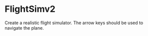 # FlightSimv2
Create a realistic flight simulator. The arrow keys should be used to navigate the plane. 
